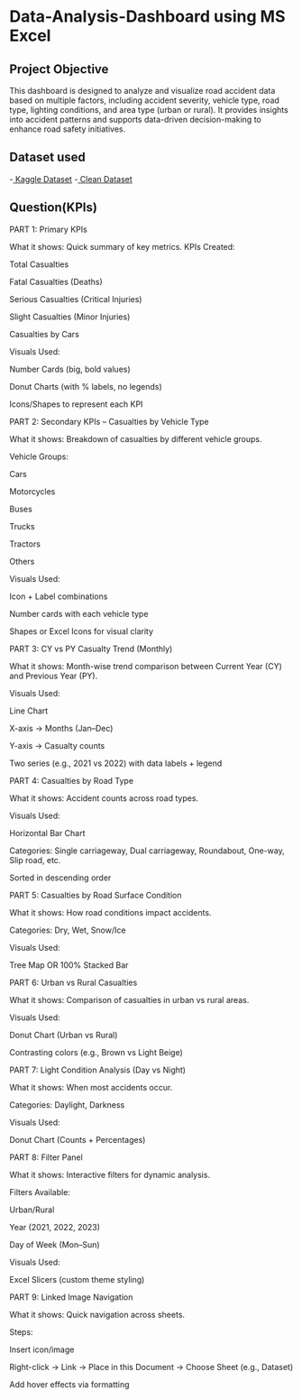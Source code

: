 # Data-Analysis-Dashboard using MS Excel
## Project Objective 
This dashboard is designed to analyze and visualize road accident data based on multiple factors, including accident severity, vehicle type, road type, lighting conditions, and area type (urban or rural). It provides insights into accident patterns and supports data-driven decision-making to enhance road safety initiatives.
## Dataset used
-<a href="https://www.kaggle.com/datasets/xavierberge/road-accident-dataset"> Kaggle Dataset</a>
-<a href="[https://www.kaggle.com/datasets/xavierberge/road-accident-dataset](https://github.com/Santanu-pramanik/Data-Analysis-Dashboard/blob/main/Clean_Data.xlsx)"> Clean Dataset</a>
## Question(KPIs)
PART 1: Primary KPIs

What it shows: Quick summary of key metrics.
KPIs Created:

Total Casualties

Fatal Casualties (Deaths)

Serious Casualties (Critical Injuries)

Slight Casualties (Minor Injuries)

Casualties by Cars

Visuals Used:

Number Cards (big, bold values)

Donut Charts (with % labels, no legends)

Icons/Shapes to represent each KPI

PART 2: Secondary KPIs – Casualties by Vehicle Type

What it shows: Breakdown of casualties by different vehicle groups.

Vehicle Groups:

Cars

Motorcycles

Buses

Trucks

Tractors

Others

Visuals Used:

Icon + Label combinations

Number cards with each vehicle type

Shapes or Excel Icons for visual clarity

PART 3: CY vs PY Casualty Trend (Monthly)

What it shows: Month-wise trend comparison between Current Year (CY) and Previous Year (PY).

Visuals Used:

Line Chart

X-axis → Months (Jan–Dec)

Y-axis → Casualty counts

Two series (e.g., 2021 vs 2022) with data labels + legend

PART 4: Casualties by Road Type

What it shows: Accident counts across road types.

Visuals Used:

Horizontal Bar Chart

Categories: Single carriageway, Dual carriageway, Roundabout, One-way, Slip road, etc.

Sorted in descending order

PART 5: Casualties by Road Surface Condition

What it shows: How road conditions impact accidents.

Categories: Dry, Wet, Snow/Ice

Visuals Used:

Tree Map OR 100% Stacked Bar

PART 6: Urban vs Rural Casualties

What it shows: Comparison of casualties in urban vs rural areas.

Visuals Used:

Donut Chart (Urban vs Rural)

Contrasting colors (e.g., Brown vs Light Beige)

PART 7: Light Condition Analysis (Day vs Night)

What it shows: When most accidents occur.

Categories: Daylight, Darkness

Visuals Used:

Donut Chart (Counts + Percentages)

PART 8: Filter Panel

What it shows: Interactive filters for dynamic analysis.

Filters Available:

Urban/Rural

Year (2021, 2022, 2023)

Day of Week (Mon–Sun)

Visuals Used:

Excel Slicers (custom theme styling)

PART 9: Linked Image Navigation

What it shows: Quick navigation across sheets.

Steps:

Insert icon/image

Right-click → Link → Place in this Document → Choose Sheet (e.g., Dataset)

Add hover effects via formatting
